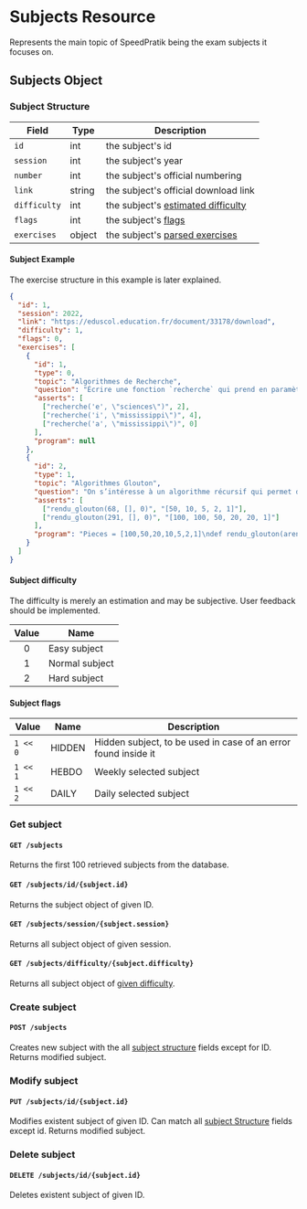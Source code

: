 # Subjects Resource

Represents the main topic of SpeedPratik being the exam subjects it focuses on.

## Subjects Object

### Subject Structure

| Field        | Type   | Description                                                               |
|--------------|--------|---------------------------------------------------------------------------|
| `id`         | int    | the subject's id                                                          |
| `session`    | int    | the subject's year                                                        |
| `number`     | int    | the subject's official numbering                                          |
| `link`       | string | the subject's official download link                                      |
| `difficulty` | int    | the subject's [estimated difficulty](/api/subjects?id=subject-difficulty) |
| `flags`      | int    | the subject's [flags](/api/subjects?id=subject-flags)                     |
| `exercises`  | object | the subject's [parsed exercises](/api/subjects?id=exercise-object)        |

#### Subject Example

The exercise structure in this example is later explained.

```json
{
  "id": 1,
  "session": 2022,
  "link": "https://eduscol.education.fr/document/33178/download",
  "difficulty": 1,
  "flags": 0,
  "exercises": [
    {
      "id": 1,
      "type": 0,
      "topic": "Algorithmes de Recherche",
      "question": "Écrire une fonction `recherche` qui prend en paramètres `caractere`, un caractère, et `mot`, une chaîne de caractères, et qui renvoie le nombre d’occurrences de `caractere` dans `mot`, c’est-à-dire le nombre de fois où `caractere` apparaît dans `mot`.",
      "asserts": [
        ["recherche('e', \"sciences\")", 2],
        ["recherche('i', \"mississippi\")", 4],
        ["recherche('a', \"mississippi\")", 0]
      ],
      "program": null
    },
    {
      "id": 2,
      "type": 1,
      "topic": "Algorithmes Glouton",
      "question": "On s’intéresse à un algorithme récursif qui permet de rendre la monnaie à partir d’une liste donnée de valeurs de pièces et de billets - le système monétaire est donné sous forme d’une liste `pieces=[100, 50, 20, 10, 5, 2, 1]` - (on supposera qu’il n’y a pas de limitation quant à leur nombre), on cherche à donner la liste de pièces à rendre pour une somme donnée en argument.\nCompléter le code Python ci-dessous de la fonction rendu_glouton qui implémente cet algorithme et renvoie la liste des pièces à rendre",
      "asserts": [
        ["rendu_glouton(68, [], 0)", "[50, 10, 5, 2, 1]"],
        ["rendu_glouton(291, [], 0)", "[100, 100, 50, 20, 20, 1]"]
      ],
      "program": "Pieces = [100,50,20,10,5,2,1]\ndef rendu_glouton(arendre, solution=[], i=0):\n\tif arendre == 0:\n\t\treturn ...\n\tp = Pieces[i],\n\tif p <= ... :\n\t\tsolution.append(...)\n\t\treturn rendu_glouton(arendre - p, solution, i)\n\telse :\n\t\treturn rendu_glouton(arendre, solution, ...)"
    }
  ]
}
```

#### Subject difficulty

The difficulty is merely an estimation and may be subjective. User feedback should be implemented.

| Value | Name           |
|:-----:|----------------|
|   0   | Easy subject   |
|   1   | Normal subject |
|   2   | Hard subject   |

#### Subject flags

| Value    | Name   | Description                                                    |
|----------|--------|----------------------------------------------------------------|
| `1 << 0` | HIDDEN | Hidden subject, to be used in case of an error found inside it |
| `1 << 1` | HEBDO  | Weekly selected subject                                        |
| `1 << 2` | DAILY  | Daily selected subject                                         |

### Get subject
#### `GET /subjects`

Returns the first 100 retrieved subjects from the database.

#### `GET /subjects/id/{subject.id}`

Returns the subject object of given ID.

#### `GET /subjects/session/{subject.session}`

Returns all subject object of given session.

#### `GET /subjects/difficulty/{subject.difficulty}`

Returns all subject object of [given difficulty](/subjects?id=subject-difficulty).

### Create subject
#### `POST /subjects`

Creates new subject with the all [subject structure](/subjects?id=subject-structure) fields except for ID. Returns modified subject.

### Modify subject
#### `PUT /subjects/id/{subject.id}`

Modifies existent subject of given ID. Can match all [subject Structure](/subjects?id=subject-structure) fields except id. Returns modified subject.

### Delete subject
#### `DELETE /subjects/id/{subject.id}`

Deletes existent subject of given ID.
